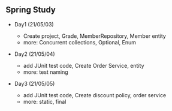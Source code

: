 
## Spring Study 

- Day1 (21/05/03) 
    - Create project, Grade, MemberRepository, Member entity
    - more: Concurrent collections, Optional, Enum

- Day2 (21/05/04)
    - add JUnit test code, Create Order Service, entity
    - more: test naming
  
- Day3 (21/05/05)
    - add JUnit test code, Create discount policy, order service
    - more: static, final